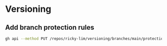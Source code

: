 # Versioning

## Add branch protection rules

```bash
gh api --method PUT /repos/ricky-lim/versioning/branches/main/protection --input branch-protection-rules.json
```
